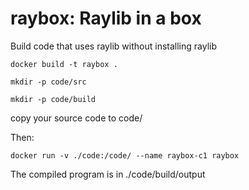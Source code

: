# raybox: Raylib in a box

Build code that uses raylib without installing raylib

`docker build -t raybox .`

`mkdir -p code/src`

`mkdir -p code/build`

copy your source code to code/

Then:

`docker run -v ./code:/code/ --name raybox-c1 raybox`

The compiled program is in ./code/build/output

